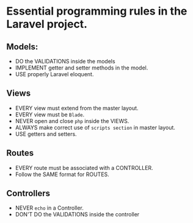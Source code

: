 # Essential programming rules in the Laravel project.

## Models:
- DO the VALIDATIONS inside the models
- IMPLEMENT getter and setter methods in the model.
- USE properly Laravel eloquent.

## Views
- EVERY view must extend from the master layout.
- EVERY view must be `Blade`.
- NEVER open and close `php` inside the VIEWS.
- ALWAYS make correct use of `scripts section` in master layout.
- USE getters and setters.

## Routes
- EVERY route must be associated with a CONTROLLER.
- Follow the SAME format for ROUTES.

## Controllers 
- NEVER `echo` in a Controller.
- DON'T DO the VALIDATIONS inside the controller
